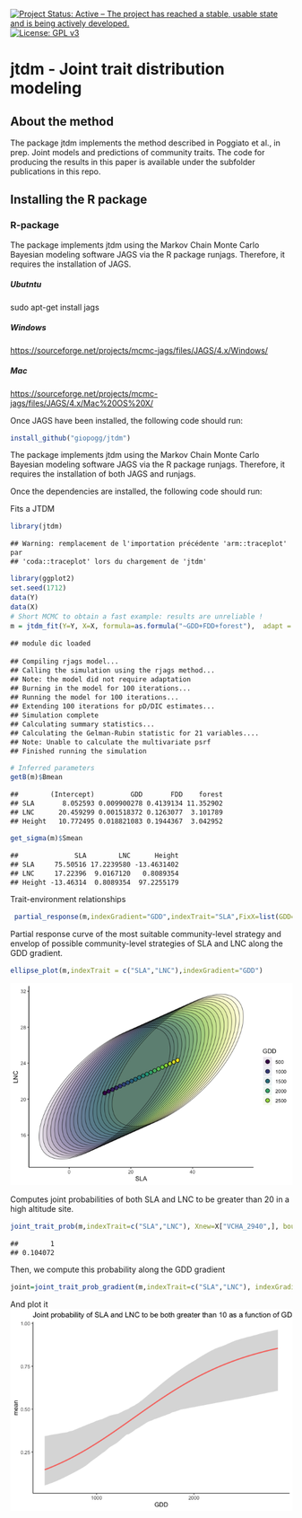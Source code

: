 
<!-- README.md is generated from README.Rmd. Please edit that file -->

[![Project Status: Active – The project has reached a stable, usable
state and is being actively
developed.](http://www.repostatus.org/badges/latest/active.svg)](http://www.repostatus.org/#active)
[![License: GPL
v3](https://img.shields.io/badge/License-GPL%20v3-blue.svg)](https://www.gnu.org/licenses/gpl-3.0)

# jtdm - Joint trait distribution modeling

## About the method

The package jtdm implements the method described in Poggiato et al., in
prep. Joint models and predictions of community traits. The code for
producing the results in this paper is available under the subfolder
publications in this repo.

## Installing the R package

### R-package

The package implements jtdm using the Markov Chain Monte Carlo Bayesian
modeling software JAGS via the R package runjags. Therefore, it requires
the installation of JAGS.

##### Ubutntu

sudo apt-get install jags

##### Windows

<https://sourceforge.net/projects/mcmc-jags/files/JAGS/4.x/Windows/>

##### Mac

<https://sourceforge.net/projects/mcmc-jags/files/JAGS/4.x/Mac%20OS%20X/>

Once JAGS have been installed, the following code should run:

``` r
install_github("giopogg/jtdm")
```

The package implements jtdm using the Markov Chain Monte Carlo Bayesian
modeling software JAGS via the R package runjags. Therefore, it requires
the installation of both JAGS and runjags.

Once the dependencies are installed, the following code should run:

Fits a JTDM

``` r
library(jtdm)
```

    ## Warning: remplacement de l'importation précédente 'arm::traceplot' par
    ## 'coda::traceplot' lors du chargement de 'jtdm'

``` r
library(ggplot2)
set.seed(1712)
data(Y)
data(X)
# Short MCMC to obtain a fast example: results are unreliable !
m = jtdm_fit(Y=Y, X=X, formula=as.formula("~GDD+FDD+forest"),  adapt = 10, burnin = 100, sample = 100)
```

    ## module dic loaded

    ## Compiling rjags model...
    ## Calling the simulation using the rjags method...
    ## Note: the model did not require adaptation
    ## Burning in the model for 100 iterations...
    ## Running the model for 100 iterations...
    ## Extending 100 iterations for pD/DIC estimates...
    ## Simulation complete
    ## Calculating summary statistics...
    ## Calculating the Gelman-Rubin statistic for 21 variables....
    ## Note: Unable to calculate the multivariate psrf
    ## Finished running the simulation

``` r
# Inferred parameters
getB(m)$Bmean
```

    ##        (Intercept)         GDD       FDD    forest
    ## SLA       8.052593 0.009900278 0.4139134 11.352902
    ## LNC      20.459299 0.001518372 0.1263077  3.101789
    ## Height   10.772495 0.018821083 0.1944367  3.042952

``` r
get_sigma(m)$Smean
```

    ##              SLA        LNC      Height
    ## SLA     75.50516 17.2239580 -13.4631402
    ## LNC     17.22396  9.0167120   0.8089354
    ## Height -13.46314  0.8089354  97.2255179

Trait-environment relationships

``` r
 partial_response(m,indexGradient="GDD",indexTrait="SLA",FixX=list(GDD=NULL,FDD=NULL,forest=1))$p
```

Partial response curve of the most suitable community-level strategy and
envelop of possible community-level strategies of SLA and LNC along the
GDD gradient.

``` r
ellipse_plot(m,indexTrait = c("SLA","LNC"),indexGradient="GDD")
```

![](README_files/figure-gfm/unnamed-chunk-3-1.png)<!-- -->

Computes joint probabilities of both SLA and LNC to be greater than 20
in a high altitude site.

``` r
joint_trait_prob(m,indexTrait=c("SLA","LNC"), Xnew=X["VCHA_2940",], bounds=list(c(20,Inf),c(20,Inf)))$PROBmean
```

    ##        1 
    ## 0.104072

Then, we compute this probability along the GDD gradient

``` r
joint=joint_trait_prob_gradient(m,indexTrait=c("SLA","LNC"), indexGradient="GDD", bounds=list(c(mean(Y[,"SLA"]),Inf),c(mean(Y[,"SLA"]),Inf)))
```

And plot it ![](README_files/figure-gfm/unnamed-chunk-6-1.png)<!-- -->
